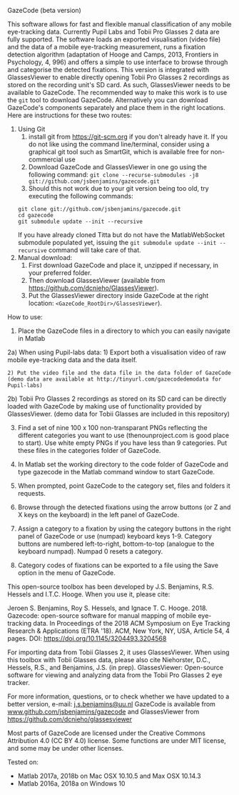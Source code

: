   GazeCode (beta version)
  
  This software allows for fast and flexible manual classification of any
  mobile eye-tracking data. Currently Pupil Labs and Tobii Pro Glasses 2 data 
  are fully supported. The software loads an exported visualisation (video file) 
  and the data of a mobile eye-tracking measurement, runs a fixation
  detection algorithm (adaptation of Hooge and Camps, 2013, Frontiers in Psychology, 4,
  996) and offers a simple to use interface to browse through and
  categorise the detected fixations. This version is integrated with GlassesViewer to
  enable directly opening Tobii Pro Glasses 2 recordings as stored on the recording
  unit's SD card. As such, GlassesViewer needs to be available to GazeCode.
  The recommended way to make this work is to use the `git` tool to download GazeCode.
  Alternatively you can download GazeCode's components separately and place them in the
  right locations. Here are instructions for these two routes:
  1. Using Git
      1. install git from https://git-scm.org if you don't already have it. If you do not
       like using the command line/terminal, consider using a graphical git tool such as
       SmartGit, which is available free for non-commercial use
      1. Download GazeCode and GlassesViewer in one go using the following command:
      `git clone --recurse-submodules -j8 git://github.com/jsbenjamins/gazecode.git`
      1. Should this not work due to your git version being too old, try executing the
       following commands:
       ```
       git clone git://github.com/jsbenjamins/gazecode.git
       cd gazecode
       git submodule update --init --recursive
       ```
       If you have already cloned Titta but do not have the MatlabWebSocket submodule populated yet,
       issuing the `git submodule update --init --recursive` command will take care of that.
  1. Manual download:
      1. First download GazeCode and place it, unzipped if necessary, in your preferred folder.
      1. Then download GlassesViewer (available from https://github.com/dcnieho/GlassesViewer).
      1. Put the GlassesViewer directory inside GazeCode at the right location:
      `<GazeCode_RootDir>/GlassesViewer`).
  
  How to use:
  1) Place the GazeCode files in a directory to which you can easily navigate
  in Matlab
  
  2a) When using Pupil-labs data:
    1) Export both a visualisation video of raw mobile eye-tracking data and
       the data itself.

    2) Put the video file and the data file in the data folder of GazeCode
    (demo data are available at http://tinyurl.com/gazecodedemodata for Pupil-labs)

  2b) Tobii Pro Glasses 2 recordings as stored on its SD card can be directly
      loaded with GazeCode by making use of functionality provided by
      GlassesViewer.
     (demo data for Tobii Glasses are included in this repository)
  
  3) Find a set of nine 100 x 100 non-transparant PNGs reflecting the
  different categories you want to use (thenounproject.com is good place to
  start). Use white empty PNGs if you have less than 9 categories. Put
  these files in the categories folder of GazeCode.
  
  4) In Matlab set the working directory to the code folder of GazeCode and 
  type gazecode in the Matlab command window to start GazeCode.
  
  5) When prompted, point GazeCode to the category set, files and folders it
  requests.
  
  6) Browse through the detected fixations using the arrow buttons (or Z
  and X keys on the keyboard) in the left panel of GazeCode.
  
  7) Assign a category to a fixation by using the category buttons in the
  right panel of GazeCode or use (numpad) keyboard keys 1-9. Category
  buttons are numbered left-to-right, bottom-to-top (analogue to the
  keyboard numpad). Numpad 0 resets a category.
  
  8) Category codes of fixations can be exported to a file using the Save
  option in the menu of GazeCode.
  
  This open-source toolbox has been developed by J.S. Benjamins, R.S. Hessels 
  and I.T.C. Hooge. When you use it, please cite:
 
  Jeroen S. Benjamins, Roy S. Hessels, and Ignace T. C. Hooge. 2018. 
  Gazecode: open-source software for manual mapping of mobile eye-tracking 
  data. In Proceedings of the 2018 ACM Symposium on Eye Tracking Research & 
  Applications (ETRA '18). ACM, New York, NY, USA, Article 54, 4 pages. 
  DOI: https://doi.org/10.1145/3204493.3204568

  For importing data from Tobii Glasses 2, it uses GlassesViewer. When
  using this toolbox with Tobii Glasses data, please also cite 
  Niehorster, D.C., Hessels, R.S., and Benjamins, J.S. (in prep).
  GlassesViewer: Open-source software for viewing and analyzing data from
  the Tobii Pro Glasses 2 eye tracker.
 
  For more information, questions, or to check whether we have updated to a
  better version, e-mail: j.s.benjamins@uu.nl GazeCode is available from 
  www.github.com/jsbenjamins/gazecode and GlassesViewer from
  https://github.com/dcnieho/glassesviewer
 
  Most parts of GazeCode are licensed under the Creative Commons Attribution 
  4.0 (CC BY 4.0) license. Some functions are under MIT license, and some 
  may be under other licenses.
 
  Tested on:
  - Matlab 2017a, 2018b on Mac OSX 10.10.5 and Max OSX 10.14.3
  - Matlab 2016a, 2018a on Windows 10
